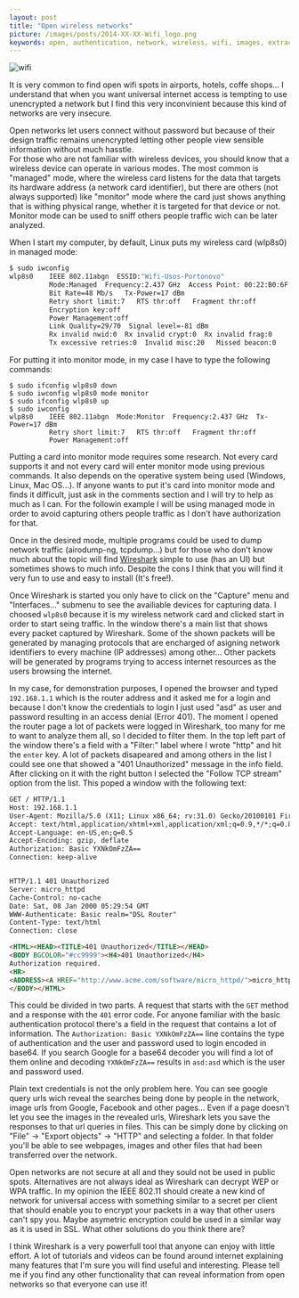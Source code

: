 ```yaml
---
layout: post
title: "Open wireless networks"
picture: /images/posts/2014-XX-XX-Wifi_logo.png
keywords: open, authentication, network, wireless, wifi, images, extract
---
```


![wifi](/images/posts/2014-XX-XX-Wifi_logo.png "Wifi logo")

It is very common to find open wifi spots in airports, hotels, coffe shops... I understand that when you want universal internet access is tempting to use unencrypted a network but I find this very inconvinient because 
this kind of networks are very insecure.

<!--more-->

Open networks let users connect without password but because of their design traffic remains unencrypted letting other people view sensible information without much hasstle.  
For those who are not familiar with wireless devices, you should know that a wireless device can operate in various modes. The most common is "managed" mode, where the wireless card listens for the data that targets 
its hardware address (a network card identifier), but there are others (not always supported) like "monitor" mode where the card just shows anything that is withing physical range, whether it is targeted for that 
device or not. Monitor mode can be used to sniff others people traffic wich can be later analyzed. 

When I start my computer, by default, Linux puts my wireless card (wlp8s0) in managed mode:

```bash
$ sudo iwconfig
wlp8s0    IEEE 802.11abgn  ESSID:"Wifi-Usos-Portonovo"  
          Mode:Managed  Frequency:2.437 GHz  Access Point: 00:22:B0:6F:E7:74   
          Bit Rate=48 Mb/s   Tx-Power=17 dBm   
          Retry short limit:7   RTS thr:off   Fragment thr:off
          Encryption key:off
          Power Management:off
          Link Quality=29/70  Signal level=-81 dBm  
          Rx invalid nwid:0  Rx invalid crypt:0  Rx invalid frag:0
          Tx excessive retries:0  Invalid misc:20   Missed beacon:0
```

For putting it into monitor mode, in my case I have to type the following commands:

```
$ sudo ifconfig wlp8s0 down
$ sudo iwconfig wlp8s0 mode monitor 
$ sudo ifconfig wlp8s0 up
$ sudo iwconfig 
wlp8s0    IEEE 802.11abgn  Mode:Monitor  Frequency:2.437 GHz  Tx-Power=17 dBm   
          Retry short limit:7   RTS thr:off   Fragment thr:off
          Power Management:off
```

Putting a card into monitor mode requires some research. Not every card supports it and not every card will enter monitor mode using previous commands. It also depends on the operative system being used (Windows, 
Linux, Mac OS...). If anyone wants to put it's card into monitor mode and finds it difficult, just ask in the comments section and I will try to help as much as I can. For the followin example I will be using managed 
mode in order to avoid capturing others people traffic as I don't have authorization for that.

Once in the desired mode, multiple programs could be used to dump network traffic (airodump-ng, tcpdump...) but for those who don't know much about the topic will find [Wireshark](http://www.wireshark.org/) simple to use 
(has an UI) but sometimes shows to much info. Despite the cons I think that you will find it very fun to use and easy to install (It's free!).

Once Wireshark is started you only have to click on the "Capture" menu and "Interfaces..." submenu to see the availiable devices for capturing data. I choosed `wlp8s0` because it is my wireless network card and clicked 
start in order to start seing traffic. In the window there's a main list that shows every packet captured by Wireshark. Some of the shown packets will be generated by managing protocols that are encharged of asigning 
network identifiers to every machine (IP addresses) among other... Other packets will be generated by programs trying to access internet resources as the users browsing the internet. 

In my case, for demonstration purposes, I opened the browser and typed `192.168.1.1` which is the router address and it asked me for a login and because I don't know the credentials to login I just used "asd" as user 
and password resulting in an access denial (Error 401). The moment I opened the router page a lot of packets were logged in Wireshark, too many for me to want to analyze them all, so I decided to filter them. In the 
top left part of the window there's a field with a "Filter:" label where I wrote "http" and hit the `enter` key. A lot of packets disapeared and among others in the list I could see one that showed a "401 Unauthorized" 
message in the info field. After clicking on it with the right button I selected the "Follow TCP stream" option from the list. This poped a window with the following text:

```html
GET / HTTP/1.1
Host: 192.168.1.1
User-Agent: Mozilla/5.0 (X11; Linux x86_64; rv:31.0) Gecko/20100101 Firefox/31.0
Accept: text/html,application/xhtml+xml,application/xml;q=0.9,*/*;q=0.8
Accept-Language: en-US,en;q=0.5
Accept-Encoding: gzip, deflate
Authorization: Basic YXNkOmFzZA==
Connection: keep-alive


HTTP/1.1 401 Unauthorized
Server: micro_httpd
Cache-Control: no-cache
Date: Sat, 08 Jan 2000 05:29:54 GMT
WWW-Authenticate: Basic realm="DSL Router"
Content-Type: text/html
Connection: close

<HTML><HEAD><TITLE>401 Unauthorized</TITLE></HEAD>
<BODY BGCOLOR="#cc9999"><H4>401 Unauthorized</H4>
Authorization required.
<HR>
<ADDRESS><A HREF="http://www.acme.com/software/micro_httpd/">micro_httpd</A></ADDRESS>
</BODY></HTML>
```

This could be divided in two parts. A request that starts with the `GET` method and a response with the `401` error code. For anyone familiar with the basic authentication protocol there's a field in the request that 
contains a lot of information. The `Authorization: Basic YXNkOmFzZA==` line contains the type of authentication and the user and password used to login encoded in base64. If you search Google for a base64 decoder you 
will find a lot of them online and decoding `YXNkOmFzZA==` results in `asd:asd` which is the user and password used.

Plain text credentials is not the only problem here. You can see google query urls wich reveal the searches being done by people in the network, image urls from Google, Facebook and other pages... Even if a page 
doesn't let you see the images in the revealed urls, Wireshark lets you save the responses to that url queries in files. This can be simply done by clicking on "File" -> "Export objects" -> "HTTP" and selecting a 
folder. In that folder you'll be able to see webpages, images and other files that had been transferred over the network.

Open networks are not secure at all and they sould not be used in public spots. Alternatives are not always ideal as Wireshark can decrypt WEP or WPA traffic. In my opinion the IEEE 802.11 should create a new kind of 
network for universal access with something similar to a secret per client that should enable you to encrypt your packets in a way that other users can't spy you. Maybe asymetric encryption could be used in a similar 
way as it is used in SSL. What other solutions do you think there are?

I think Wireshark is a very powerfull tool that anyone can enjoy with little effort. A lot of tutorials and videos can be found around internet explaining many features that I'm sure you will find useful and 
interesting. Please tell me if you find any other functionality that can reveal information from open networks so that everyone can use it!

